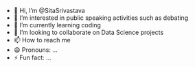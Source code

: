 - 👋 Hi, I’m @SitaSrivastava
- 👀 I’m interested in public speaking activities such as debating
- 🌱 I’m currently learning coding
- 💞️ I’m looking to collaborate on Data Science projects
- 📫 How to reach me 
- 😄 Pronouns: ...
- ⚡ Fun fact: ...

<!---
SitaSrivastava/SitaSrivastava is a ✨ special ✨ repository because its `README.md` (this file) appears on your GitHub profile.
You can click the Preview link to take a look at your changes.
--->
